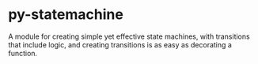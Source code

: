 # py-statemachine
A module for creating simple yet effective state machines, with transitions that include logic, and creating transitions is as easy as decorating a function.
